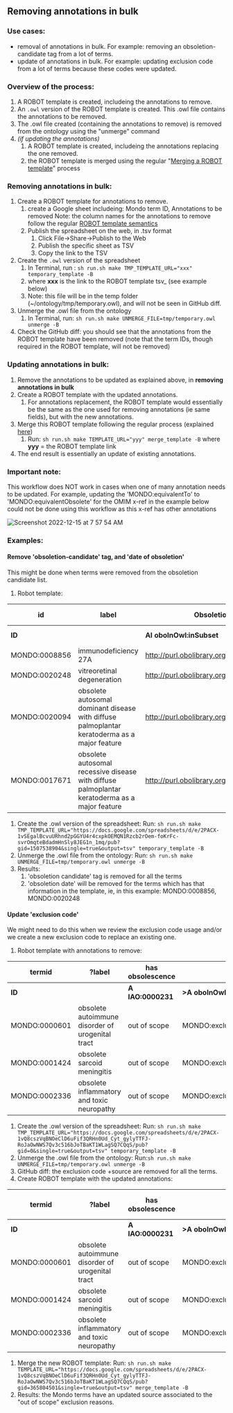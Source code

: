 ## Removing annotations in bulk

### Use cases:
- removal of annotations in bulk.  For example: removing an obsoletion-candidate tag from a lot of terms.
- update of annotations in bulk. For example: updating exclusion code from a lot of terms because these codes were updated.

### Overview of the process:
1. A ROBOT template is created, includeing the annotations to remove.
1. An `.owl` version of the ROBOT template is created. This .owl file contains the annotations to be removed.
1. The .owl file created (containing the annotations to remove) is removed from the ontology using the "unmerge" command
1. _(if updating the annotations)_
    1. A ROBOT template is created, includeing the annotations replacing the one removed.
    1. the ROBOT template is merged using the regular "[Merging a ROBOT template](https://mondo.readthedocs.io/en/latest/editors-guide/robot-template/)" process

### Removing annotations in bulk:
1. Create a ROBOT template for annotations to remove.
    1. create a Google sheet includeing: Mondo term ID, Annotations to be removed
         Note: the column names for the annotations to remove follow the regular [ROBOT template semantics](http://robot.obolibrary.org/template)        
    1. Publish the spreadsheet on the web, in .tsv format
        1. Click File->Share->Publish to the Web
        1. Publish the specific sheet as TSV
        1. Copy the link to the TSV
1. Create the `.owl` version of the spreadsheet
    1. In Terminal, run :
      `sh run.sh make TMP_TEMPLATE_URL="xxx" temporary_template -B`
      1. where **xxx** is the link to the ROBOT template tsv_ (see example below)
      1. Note: this file will be in the temp folder (~/ontology/tmp/temporary.owl), and will not be seen in GitHub diff.
1. Unmerge the .owl file from the ontology
    1. In Terminal, run:
    `sh run.sh make UNMERGE_FILE=tmp/temporary.owl unmerge -B`
1. Check the GitHub diff: you should see that the annotations from the ROBOT template have been removed (note that the term IDs, though required in the ROBOT template, will not be removed)  

### Updating annotations in bulk:
1. Remove the annotations to be updated as explained above, in **removing annotations in bulk**
1. Create a ROBOT template with the updated annotations.
    1. For annotations replacement, the ROBOT template would essentially be the same as the one used for removing annotations (ie same fields), but with the new annotations.
1. Merge this ROBOT template following the regular process (explained [here](https://mondo.readthedocs.io/en/latest/editors-guide/robot-template/))
    1. Run: `sh run.sh make TEMPLATE_URL="yyy" merge_template -B`
    where **yyy** = the ROBOT template link
1. The end result is essentially an update of existing annotations.

### Important note:
This workflow does NOT work in cases when one of many annotation needs to be updated. For example, updating the 'MONDO:equivalentTo' to 'MONDO:equivalentObsolete' for the OMIM x-ref in the example below could not be done using this workflow as this x-ref has other annotations

![Screenshot 2022-12-15 at 7 57 54 AM](https://user-images.githubusercontent.com/12737987/207907762-d7759254-8f75-4dcc-a603-9ada4d9cbf5d.png)


### Examples:
#### Remove 'obsoletion-candidate' tag, and 'date of obsoletion'
This might be done when terms were removed from the obsoletion candidate list.
1. Robot template:

| id | label | Obsoletion candidate subset | obsoletion date
|--|--|--|--|
| **ID**		| | **AI oboInOwl:inSubset**	|**A IAO:0006012**|
|MONDO:0008856	|immunodeficiency 27A	|http://purl.obolibrary.org/obo/mondo#obsoletion_candidate	|2022-05-01|
|MONDO:0020248	|vitreoretinal degeneration	|http://purl.obolibrary.org/obo/mondo#obsoletion_candidate	|2022-05-01
|MONDO:0020094	|obsolete autosomal dominant disease with diffuse palmoplantar keratoderma as a major feature	|http://purl.obolibrary.org/obo/mondo#obsoletion_candidate | 	|
|MONDO:0017671	|obsolete autosomal recessive disease with diffuse palmoplantar keratoderma as a major feature	|http://purl.obolibrary.org/obo/mondo#obsoletion_candidate	| |

1. Create the .owl version of the spreadsheet:
Run: `sh run.sh make TMP_TEMPLATE_URL="https://docs.google.com/spreadsheets/d/e/2PACX-1vSEgalBcvuURhnd2pGGYU4r4cxpkOEMQN1Rzcb2rOem-foKrFc-svrOmqteBdadmHnSly8JEG1n_1mq/pub?gid=1507538904&single=true&output=tsv" temporary_template -B`
1. Unmerge the .owl file from the ontology:
Run: `sh run.sh make UNMERGE_FILE=tmp/temporary.owl unmerge -B`
1. Results:
   1. 'obsoletion candidate' tag is removed for all the terms
   1. 'obsoletion date' will be removed for the terms which has that information in the template, ie, in this example: MONDO:0008856, MONDO:0020248

#### Update 'exclusion code'
We might need to do this when we review the exclusion code usage and/or we create a new exclusion code to replace an existing one.
1. Robot template with annotations to remove:

|termid	|?label	|has obsolescence |reason	|?source
|--|--|--|--|--|
|**ID**	|	|**A IAO:0000231**	|**>A oboInOwl:source**
|MONDO:0000601	|obsolete autoimmune disorder of urogenital tract	|out of scope	|MONDO:excludeGroupingClass
|MONDO:0001424	|obsolete sarcoid meningitis	|out of scope	|MONDO:excludeFinding
|MONDO:0002336	|obsolete inflammatory and toxic neuropathy	|out of scope	|MONDO:excludeConditionsCausedByExternalForce

1. Create the .owl version of the spreadsheet:
Run: `sh run.sh make TMP_TEMPLATE_URL="https://docs.google.com/spreadsheets/d/e/2PACX-1vQ8cszVqBNOeClD6uFif3QRHn0Ud_Cyt_gylyTTFJ-RoJaOwNWS7Qv3c516bJoTBaKT1WLagSQ7CQqS/pub?gid=0&single=true&output=tsv" temporary_template -B`
1. Unmerge the .owl file from the ontology:
Run:`sh run.sh make UNMERGE_FILE=tmp/temporary.owl unmerge -B`
1. GitHub diff: the exclusion code +source are removed for all the terms.
1. Create ROBOT template with the updated annotations:

|termid	|?label	|has obsolescence |reason	|new exclusion code
|--|--|--|--|--|
|**ID**	|	|**A IAO:0000231**	|**>A oboInOwl:source**|
|MONDO:0000601	|obsolete autoimmune disorder of urogenital tract	|out of scope	|MONDO:excludeGroupingMorpho
|MONDO:0001424	|obsolete sarcoid meningitis	|out of scope	|MONDO:excludePhenotype
|MONDO:0002336	|obsolete inflammatory and toxic neuropathy	|out of scope	|MONDO:excludeGrouping

1. Merge the new ROBOT template:
Run: `sh run.sh make TEMPLATE_URL="https://docs.google.com/spreadsheets/d/e/2PACX-1vQ8cszVqBNOeClD6uFif3QRHn0Ud_Cyt_gylyTTFJ-RoJaOwNWS7Qv3c516bJoTBaKT1WLagSQ7CQqS/pub?gid=365804501&single=true&output=tsv" merge_template -B`
1. Results: the Mondo terms have an updated source associated to the "out of scope" exclusion reasons.










